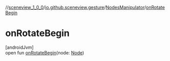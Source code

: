 //[sceneview_1_0_0](../../../index.md)/[io.github.sceneview.gesture](../index.md)/[NodesManipulator](index.md)/[onRotateBegin](on-rotate-begin.md)

# onRotateBegin

[androidJvm]\
open fun [onRotateBegin](on-rotate-begin.md)(node: [Node](../../io.github.sceneview.nodes/-node/index.md))
